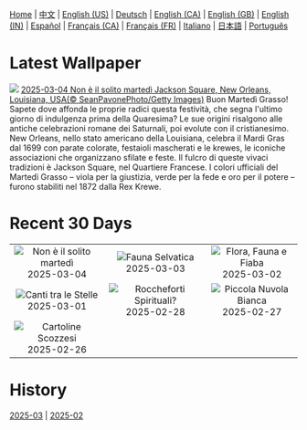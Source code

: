 [Home](../README.md) | [中文](zh-CN.md) | [English (US)](en-US.md) | [Deutsch](de-DE.md) | [English (CA)](en-CA.md) | [English (GB)](en-GB.md) | [English (IN)](en-IN.md) | [Español](es-ES.md) | [Français (CA)](fr-CA.md) | [Français (FR)](fr-FR.md) | [Italiano](it-IT.md) | [日本語](ja-JP.md) | [Português](pt-BR.md)

# Latest Wallpaper
![](https://www.bing.com/th?id=OHR.MardiGrasJackson_IT-IT5960330110_UHD.jpg)
[2025-03-04 Non è il solito martedì Jackson Square, New Orleans, Louisiana, USA(© SeanPavonePhoto/Getty Images)](https://www.bing.com/th?id=OHR.MardiGrasJackson_IT-IT5960330110_UHD.jpg)
Buon Martedì Grasso! Sapete dove affonda le proprie radici questa festività, che segna l'ultimo giorno di indulgenza prima della Quaresima? Le sue origini risalgono alle antiche celebrazioni romane dei Saturnali, poi evolute con il cristianesimo. New Orleans, nello stato americano della Louisiana, celebra il Mardi Gras dal 1699 con parate colorate, festaioli mascherati e le krewes, le iconiche associazioni che organizzano sfilate e feste. Il fulcro di queste vivaci tradizioni è Jackson Square, nel Quartiere Francese. I colori ufficiali del Martedì Grasso – viola per la giustizia, verde per la fede e oro per il potere – furono stabiliti nel 1872 dalla Rex Krewe.

# Recent 30 Days
|  |  |  |
|:---:|:---:|:---:|
| ![](https://www.bing.com/th?id=OHR.MardiGrasJackson_IT-IT5960330110_400x240.jpg "Non è il solito martedì") 2025-03-04 | ![](https://www.bing.com/th?id=OHR.HornbillPair_IT-IT0150079379_400x240.jpg "Fauna Selvatica") 2025-03-03 | ![](https://www.bing.com/th?id=OHR.EucalyptusForest_IT-IT0078107703_400x240.jpg "Flora, Fauna e Fiaba") 2025-03-02 |
| ![](https://www.bing.com/th?id=OHR.MaligneLakeJasper_IT-IT4481289877_400x240.jpg "Canti tra le Stelle") 2025-03-01 | ![](https://www.bing.com/th?id=OHR.BhutanMonastery_IT-IT9860257157_400x240.jpg "Roccheforti Spirituali?") 2025-02-28 | ![](https://www.bing.com/th?id=OHR.PolarCub_IT-IT9763636877_400x240.jpg "Piccola Nuvola Bianca") 2025-02-27 |
| ![](https://www.bing.com/th?id=OHR.ArgyllStalker_IT-IT3265254164_400x240.jpg "Cartoline Scozzesi") 2025-02-26 |  |  |

# History
[2025-03](../archives/wallpaper/it-IT/w_2025_03.md) | [2025-02](../archives/wallpaper/it-IT/w_2025_02.md)
